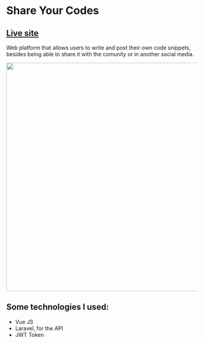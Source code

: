 # Share Your Codes
## [Live site](https://share-your-codes-vuejs.vercel.app/comunidade)
Web platform that allows users to write and post their own code snippets, besides being able to share it with the comunity or in another social media.

<img src='https://i.gyazo.com/0e03605a56b546c7fe1c244eeb5315c9.png' width='600px'/>

## Some technologies I used: 
- Vue JS
- Laravel, for the API
- JWT Token




